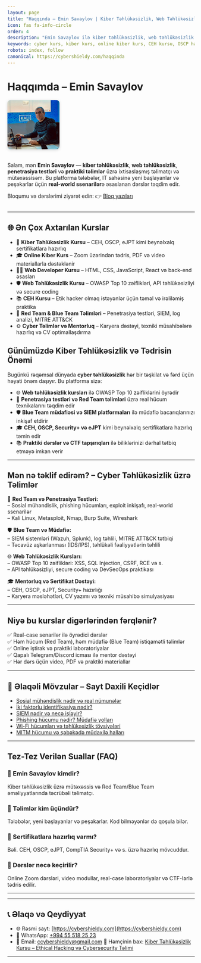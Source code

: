 ```yaml
---
layout: page
title: "Haqqında – Emin Savaylov | Kiber Təhlükəsizlik, Web Təhlükəsizlik və Online Təlimlər"
icon: fas fa-info-circle
order: 4
description: "Emin Savaylov ilə kiber təhlükəsizlik, web təhlükəsizlik və real-world penetrasiya testləri üzrə online və praktiki təlimlər. Red Team, Blue Team, CEH, OSCP hazırlığı."
keywords: cyber kurs, kiber kurs, online kiber kurs, CEH kursu, OSCP hazırlığı, web developer kursu, web təhlükəsizlik kursu, penetration test kursları, devsecops kursları, etik hacker təlimi, cyber təhlükəsizlik, SIEM tədrisi, red team kurs,  blue team təlimləri, mentorluq, Azərbaycan kibertəhlükəsizlik mütəxəssisi
robots: index, follow
canonical: https://cybershieldy.com/haqqinda
---
```


# Haqqımda – Emin Savaylov

<div style="display: flex; align-items: center; gap: 20px; flex-wrap: wrap;">
  <img src="/assets/images/emin.jpg" alt="Emin Savaylov - Kiber Təhlükəsizlik Mütəxəssisi" style="width: 140px; height: auto; border-radius: 8px; box-shadow: 0 2px 8px rgba(0,0,0,0.15);">
  
  <div>
  <p>Salam, mən <strong>Emin Savaylov</strong> — <strong>kiber təhlükəsizlik</strong>, <strong>web təhlükəsizlik</strong>, <strong>penetrasiya testləri</strong> və <strong>praktiki təlimlər</strong> üzrə ixtisaslaşmış təlimatçı və mütəxəssisəm. Bu platforma tələbələr, IT sahəsinə yeni başlayanlar və peşəkarlar üçün <strong>real-world ssenarilər</strong>ə əsaslanan dərslər təqdim edir.</p>
  
  <p>
    Bloqumu və dərslərimi ziyarət edin: 👉 
    <a href="https://cybershieldy.com/Archives/" target="_blank" rel="noopener noreferrer">Bloq yazıları</a>
  </p>
</div>

</div>

---


## 🌐 Ən Çox Axtarılan Kurslar

- 🔐 **Kiber Təhlükəsizlik Kursu** – CEH, OSCP, eJPT kimi beynəlxalq sertifikatlara hazırlıq
- 🎓 **Online Kiber Kurs** – Zoom üzərindən tədris, PDF və video materiallarla dəstəklənir
- 👨‍💻 **Web Developer Kursu** – HTML, CSS, JavaScript, React və back-end əsasları
- 🛡️ **Web Təhlükəsizlik Kursu** – OWASP Top 10 zəiflikləri, API təhlükəsizliyi və secure coding
- 📚 **CEH Kursu** – Etik hacker olmaq istəyənlər üçün təməl və irəliləmiş praktika
- 🚨 **Red Team & Blue Team Təlimləri** – Penetrasiya testləri, SIEM, log analizi, MITRE ATT&CK
- ⚙️ **Cyber Təlimlər və Mentorluq** – Karyera dəstəyi, texniki müsahibələrə hazırlıq və CV optimallaşdırma


## Günümüzdə Kiber Təhlükəsizlik və Tədrisin Önəmi

Bugünkü rəqəmsal dünyada <strong>cyber təhlükəsizlik</strong> hər bir təşkilat və fərd üçün həyati önəm daşıyır. Bu platforma sizə:

- 🌐 <strong>Web təhlükəsizlik kursları</strong> ilə OWASP Top 10 zəifliklərini öyrədir  
- 🚨 <strong>Penetrasiya testləri və Red Team təlimləri</strong> üzrə real hücum texnikalarını təqdim edir  
- 🛡️ <strong>Blue Team müdafiəsi və SIEM platformaları</strong> ilə müdafiə bacarıqlarınızı inkişaf etdirir  
- 🎓 <strong>CEH, OSCP, Security+ və eJPT</strong> kimi beynəlxalq sertifikatlara hazırlıq təmin edir  
- 📚 <strong>Praktiki dərslər və CTF tapşırıqları</strong> ilə biliklərinizi dərhal tətbiq etməyə imkan verir  

---

## Mən nə təklif edirəm? – Cyber Təhlükəsizlik üzrə Təlimlər

🔐 **Red Team və Penetrasiya Testləri:**  
– Sosial mühəndislik, phishing hücumları, exploit inkişafı, real-world ssenarilər  
– Kali Linux, Metasploit, Nmap, Burp Suite, Wireshark

🛡️ **Blue Team və Müdafiə:**  
– SIEM sistemləri (Wazuh, Splunk), log təhlili, MITRE ATT&CK tətbiqi  
– Təcavüz aşkarlanması (IDS/IPS), təhlükəli fəaliyyətlərin təhlili

🌐 **Web Təhlükəsizlik Kursları:**  
– OWASP Top 10 zəiflikləri: XSS, SQL Injection, CSRF, RCE və s.  
– API təhlükəsizliyi, secure coding və DevSecOps praktikası

🎓 **Mentorluq və Sertifikat Dəstəyi:**  
– CEH, OSCP, eJPT, Security+ hazırlığı  
– Karyera məsləhətləri, CV yazımı və texniki müsahibə simulyasiyası

---

## Niyə bu kurslar digərlərindən fərqlənir?

✅ Real-case senarilər ilə öyrədici dərslər  
✅ Həm hücum (Red Team), həm müdafiə (Blue Team) istiqamətli təlimlər  
✅ Online iştirak və praktiki laboratoriyalar  
✅ Qapalı Telegram/Discord icması ilə mentor dəstəyi  
✅ Hər dərs üçün video, PDF və praktiki materiallar

---

## 📎 Əlaqəli Mövzular – Sayt Daxili Keçidlər

- [Sosial mühəndislik nədir və real nümunələr](/posts/sosial-mühəndislik)  
- [İki faktorlu identifikasiya nədir?](/posts/iki-faktorlu-identifikasiya)  
- [SIEM nədir və necə işləyir?](/posts/siem-nedir)  
- [Phishing hücumu nədir? Müdafiə yolları](/posts/sosial-mühəndislik)  
- [Wi-Fi hücumları və təhlükəsizlik tövsiyələri](/posts/wifi-hucumlari)  
- [MITM hücumu və şəbəkədə müdaxilə halları](/posts/sebeke-hucumlari)  

---

## Tez-Tez Verilən Suallar (FAQ)

### 🔹 Emin Savaylov kimdir?  
Kiber təhlükəsizlik üzrə mütəxəssis və Red Team/Blue Team əməliyyatlarında təcrübəli təlimatçı.

### 🔹 Təlimlər kim üçündür?  
Tələbələr, yeni başlayanlar və peşəkarlar. Kod bilməyənlər də qoşula bilər.

### 🔹 Sertifikatlara hazırlıq varmı?  
Bəli. CEH, OSCP, eJPT, CompTIA Security+ və s. üzrə hazırlıq mövcuddur.

### 🔹 Dərslər necə keçirilir?  
Online Zoom dərsləri, video modullar, real-case laboratoriyalar və CTF-lərlə tədris edilir.

---

---

## 📞 Əlaqə və Qeydiyyat

- 🌐 Rəsmi sayt: [https://cybershieldy.com](https://cybershieldy.com)  
- 📲 WhatsApp: [+994 55 518 25 23](https://wa.me/994555182523)  
- 📧 Email: [ccybershieldy@gmail.com](mailto:ccybershieldy@gmail.com)
📘 Həmçinin bax: [Kiber Təhlükəsizlik Kursu – Ethical Hacking və Cybersecurity Təlimi](/kiber-tehlukesizlik-kursu)


---

<!-- Strukturlaşdırılmış məlumat (SEO – JSON-LD) -->
<script type="application/ld+json">
{
  "@context": "https://schema.org",
  "@type": "Person",
  "name": "Emin Savaylov",
  "url": "https://cybershieldy.com/haqqinda",
  "sameAs": [
    "https://linkedin.com/in/emin-savaylov"
  ],
  "jobTitle": "Kiber Təhlükəsizlik Təlimçisi",
  "description": "Emin Savaylov ilə kiber təhlükəsizlik, penetrasiya testləri, web təhlükəsizlik və Red Team üzrə online kurslar və mentorluq.",
  "mainEntity": {
    "@type": "FAQPage",
    "mainEntity": [
      {
        "@type": "Question",
        "name": "Emin Savaylov kimdir?",
        "acceptedAnswer": {
          "@type": "Answer",
          "text": "Kiber təhlükəsizlik üzrə mütəxəssis, Red Team və Blue Team əməliyyatlarında təcrübəli təlimatçı və mentor."
        }
      },
      {
        "@type": "Question",
        "name": "Təlimlər kimlər üçündür?",
        "acceptedAnswer": {
          "@type": "Answer",
          "text": "Tələbələr, yeni başlayanlar və peşəkarlar üçün nəzərdə tutulub. Online və fiziki dərslər mövcuddur."
        }
      },
      {
        "@type": "Question",
        "name": "Sertifikatlara hazırlıq təlimləri varmı?",
        "acceptedAnswer": {
          "@type": "Answer",
          "text": "Bəli, CEH, OSCP və digər beynəlxalq sertifikatlara hazırlaşdıran proqramlar təqdim olunur."
        }
      },
      {
        "@type": "Question",
        "name": "Əlaqə üçün necə müraciət edə bilərəm?",
        "acceptedAnswer": {
          "@type": "Answer",
          "text": "Telefon, e-poçt və ya WhatsApp vasitəsilə əlaqə saxlaya bilərsiniz."
        }
      }
    ]
  }
}
</script>
